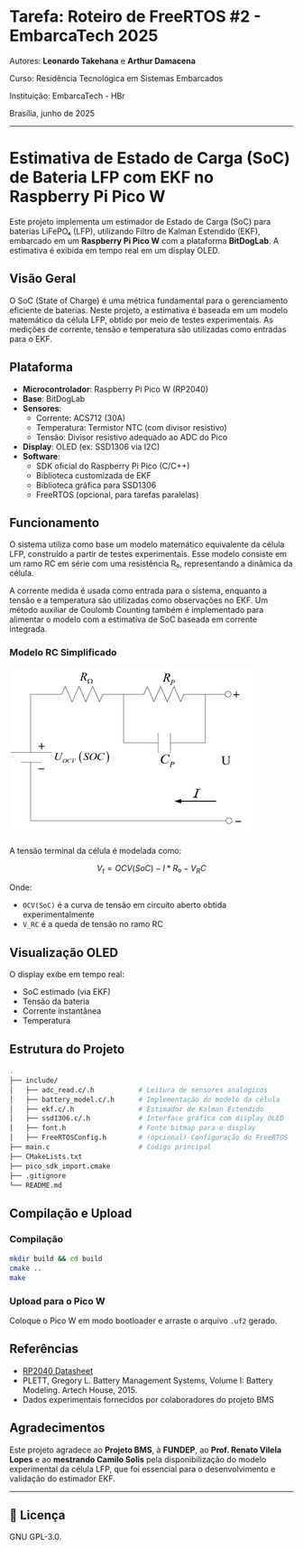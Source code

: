 
# Tarefa: Roteiro de FreeRTOS #2 - EmbarcaTech 2025

Autores: **Leonardo Takehana** e **Arthur Damacena**

Curso: Residência Tecnológica em Sistemas Embarcados

Instituição: EmbarcaTech - HBr

Brasília, junho de 2025

---


# Estimativa de Estado de Carga (SoC) de Bateria LFP com EKF no Raspberry Pi Pico W

Este projeto implementa um estimador de Estado de Carga (SoC) para baterias LiFePO₄ (LFP), utilizando Filtro de Kalman Estendido (EKF), embarcado em um **Raspberry Pi Pico W** com a plataforma **BitDogLab**. A estimativa é exibida em tempo real em um display OLED.

## Visão Geral

O SoC (State of Charge) é uma métrica fundamental para o gerenciamento eficiente de baterias. Neste projeto, a estimativa é baseada em um modelo matemático da célula LFP, obtido por meio de testes experimentais. As medições de corrente, tensão e temperatura são utilizadas como entradas para o EKF.

## Plataforma

- **Microcontrolador**: Raspberry Pi Pico W (RP2040)
- **Base**: BitDogLab
- **Sensores**:
  - Corrente: ACS712 (30A)
  - Temperatura: Termistor NTC (com divisor resistivo)
  - Tensão: Divisor resistivo adequado ao ADC do Pico
- **Display**: OLED (ex: SSD1306 via I2C)
- **Software**:
  - SDK oficial do Raspberry Pi Pico (C/C++)
  - Biblioteca customizada de EKF
  - Biblioteca gráfica para SSD1306
  - FreeRTOS (opcional, para tarefas paralelas)

## Funcionamento

O sistema utiliza como base um modelo matemático equivalente da célula LFP, construído a partir de testes experimentais. Esse modelo consiste em um ramo RC em série com uma resistência R₀, representando a dinâmica da célula.

A corrente medida é usada como entrada para o sistema, enquanto a tensão e a temperatura são utilizadas como observações no EKF. Um método auxiliar de Coulomb Counting também é implementado para alimentar o modelo com a estimativa de SoC baseada em corrente integrada.


### Modelo RC Simplificado

![Modelo Bateria](images/ecm.png)

A tensão terminal da célula é modelada como:

```math
V_t = OCV(SoC) - I * R₀ - V_RC
```

Onde:
- `OCV(SoC)` é a curva de tensão em circuito aberto obtida experimentalmente
- `V_RC` é a queda de tensão no ramo RC

## Visualização OLED

O display exibe em tempo real:
- SoC estimado (via EKF)
- Tensão da bateria
- Corrente instantânea
- Temperatura

## Estrutura do Projeto

```bash
.
├── include/
│   ├── adc_read.c/.h           # Leitura de sensores analógicos
│   ├── battery_model.c/.h      # Implementação do modelo da célula
│   ├── ekf.c/.h                # Estimador de Kalman Estendido
│   ├── ssd1306.c/.h            # Interface gráfica com display OLED
│   ├── font.h                  # Fonte bitmap para o display
│   ├── FreeRTOSConfig.h        # (opcional) Configuração do FreeRTOS
├── main.c                      # Código principal
├── CMakeLists.txt
├── pico_sdk_import.cmake
├── .gitignore
└── README.md
```

## Compilação e Upload

### Compilação

```bash
mkdir build && cd build
cmake ..
make
```

### Upload para o Pico W

Coloque o Pico W em modo bootloader e arraste o arquivo `.uf2` gerado.

## Referências

- [RP2040 Datasheet](https://www.raspberrypi.com/documentation/microcontrollers/)
- PLETT, Gregory L. Battery Management Systems, Volume I: Battery Modeling. Artech House, 2015.
- Dados experimentais fornecidos por colaboradores do projeto BMS

## Agradecimentos

Este projeto agradece ao **Projeto BMS**, à **FUNDEP**, ao **Prof. Renato Vilela Lopes** e ao **mestrando Camilo Solis** pela disponibilização do modelo experimental da célula LFP, que foi essencial para o desenvolvimento e validação do estimador EKF.

---

## 📜 Licença
GNU GPL-3.0.
